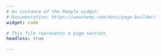 ```yaml
---
# An instance of the People widget.
# Documentation: https://wowchemy.com/docs/page-builder/
widget: code

# This file represents a page section.
headless: true

---
```

